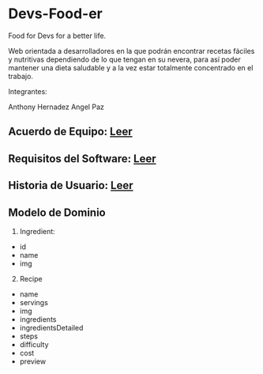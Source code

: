 # Devs-Food-er

Food for Devs for a better life.

Web orientada a desarrolladores en la que podrán encontrar recetas fáciles y nutritivas dependiendo de lo que tengan en su nevera, para así poder mantener una dieta saludable y a la vez estar totalmente concentrado en el trabajo.

Integrantes:

Anthony Hernadez
Angel Paz

## Acuerdo de Equipo: [Leer](./team_agreement.md)

## Requisitos del Software: [Leer](./requirements.md)

## Historia de Usuario: [Leer](./user_story.md)

## Modelo de Dominio

1. Ingredient:

* id
* name
* img

2. Recipe

* name
* servings
* img
* ingredients
* ingredientsDetailed
* steps
* difficulty
* cost
* preview
